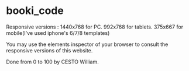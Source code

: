 # booki_code
Responsive versions : 
    1440x768 for PC.
    992x768 for tablets.
    375x667 for mobile(I've used iphone's 6/7/8 templates)
    
You may use the elements inspector of your browser to consult the responsive versions of this website.

Done from 0 to 100 by CESTO William.
